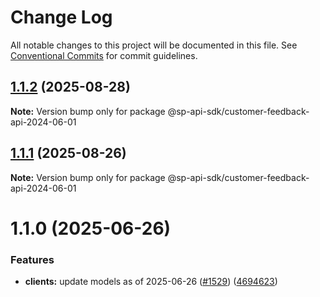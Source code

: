 # Change Log

All notable changes to this project will be documented in this file.
See [Conventional Commits](https://conventionalcommits.org) for commit guidelines.

## [1.1.2](https://github.com/bizon/selling-partner-api-sdk/compare/@sp-api-sdk/customer-feedback-api-2024-06-01@1.1.1...@sp-api-sdk/customer-feedback-api-2024-06-01@1.1.2) (2025-08-28)

**Note:** Version bump only for package @sp-api-sdk/customer-feedback-api-2024-06-01

## [1.1.1](https://github.com/bizon/selling-partner-api-sdk/compare/@sp-api-sdk/customer-feedback-api-2024-06-01@1.1.0...@sp-api-sdk/customer-feedback-api-2024-06-01@1.1.1) (2025-08-26)

**Note:** Version bump only for package @sp-api-sdk/customer-feedback-api-2024-06-01

# 1.1.0 (2025-06-26)

### Features

* **clients:** update models as of 2025-06-26 ([#1529](https://github.com/bizon/selling-partner-api-sdk/issues/1529)) ([4694623](https://github.com/bizon/selling-partner-api-sdk/commit/469462301a3bf60a09d2e5bd91673774e6029607))
